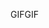 <span data-ttu-id="57c48-101">GIF</span><span class="sxs-lookup"><span data-stu-id="57c48-101">GIF</span></span>